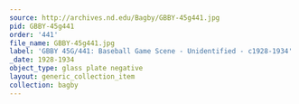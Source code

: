 ```yaml
---
source: http://archives.nd.edu/Bagby/GBBY-45g441.jpg
pid: GBBY-45g441
order: '441'
file_name: GBBY-45g441.jpg
label: 'GBBY 45G/441: Baseball Game Scene - Unidentified - c1928-1934'
_date: 1928-1934
object_type: glass plate negative
layout: generic_collection_item
collection: bagby
---
```

